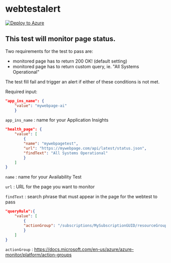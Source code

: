 # webtestalert
[![Deploy to Azure](https://azuredeploy.net/deploybutton.png)](https://portal.azure.com/#create/Microsoft.Template/uri/https%3A%2F%2Fgithub.com%2Fhmcts%2Frdo-arm-templates%2Fblob%2Fmaster%2Fwebtestalert%2Fapp_ins_alerts.json)

## This test will monitor page status. 

Two requirements for the test to pass are: 
* monitored page has to return 200 OK! (default setting)
* monitored page has to return custom query, ie. "All Systems Operational"

The test fill fail and trigger an alert if either of these conditions is not met. 

Required input: 

```json
"app_ins_name": {
    "value": "mywebpage-ai"
    }
```
`app_ins_name`  :   name for your Application Insights


```json
"health_page": {
    "value": [
        {
        "name": "mywebpagetest",
        "url": "https://mywebpage.com/api/latest/status.json",
        "findText": "All Systems Operational"
        }
    ]
}
```
`name`          :      name for your Availability Test

`url`           :      URL for the page you want to monitor

`findText`      :      search phrase that must appear in the page for the webtest to pass


```json
"queryRule":{
    "value": [
        {
        "actionGroup": "/subscriptions/MySubscriptionGUID/resourceGroups/MyLogAlertsSpace/providers/microsoft.insights/actionGroups/MyActionGroup"
        }
    ]
}
```

`actionGroup`   : 	https://docs.microsoft.com/en-us/azure/azure-monitor/platform/action-groups

